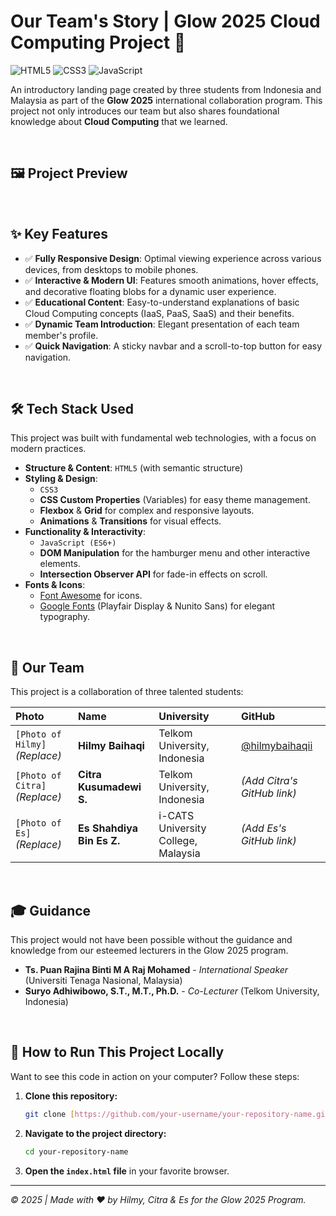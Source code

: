 # Our Team's Story | Glow 2025 Cloud Computing Project 🚀

![HTML5](https://img.shields.io/badge/HTML5-E34F26?style=for-the-badge&logo=html5&logoColor=white)
![CSS3](https://img.shields.io/badge/CSS3-1572B6?style=for-the-badge&logo=css3&logoColor=white)
![JavaScript](https://img.shields.io/badge/JavaScript-F7DF1E?style=for-the-badge&logo=javascript&logoColor=black)

An introductory landing page created by three students from Indonesia and Malaysia as part of the **Glow 2025** international collaboration program. This project not only introduces our team but also shares foundational knowledge about **Cloud Computing** that we learned.

<br>

## 🖼️ Project Preview


<br>

## ✨ Key Features

-   ✅ **Fully Responsive Design**: Optimal viewing experience across various devices, from desktops to mobile phones.
-   ✅ **Interactive & Modern UI**: Features smooth animations, hover effects, and decorative floating blobs for a dynamic user experience.
-   ✅ **Educational Content**: Easy-to-understand explanations of basic Cloud Computing concepts (IaaS, PaaS, SaaS) and their benefits.
-   ✅ **Dynamic Team Introduction**: Elegant presentation of each team member's profile.
-   ✅ **Quick Navigation**: A sticky navbar and a scroll-to-top button for easy navigation.

<br>

## 🛠️ Tech Stack Used

This project was built with fundamental web technologies, with a focus on modern practices.

-   **Structure & Content**: `HTML5` (with semantic structure)
-   **Styling & Design**:
    -   `CSS3`
    -   **CSS Custom Properties** (Variables) for easy theme management.
    -   **Flexbox** & **Grid** for complex and responsive layouts.
    -   **Animations** & **Transitions** for visual effects.
-   **Functionality & Interactivity**:
    -   `JavaScript (ES6+)`
    -   **DOM Manipulation** for the hamburger menu and other interactive elements.
    -   **Intersection Observer API** for fade-in effects on scroll.
-   **Fonts & Icons**:
    -   [Font Awesome](https://fontawesome.com/) for icons.
    -   [Google Fonts](https://fonts.google.com/) (Playfair Display & Nunito Sans) for elegant typography.

<br>

## 👥 Our Team

This project is a collaboration of three talented students:

| Photo                           | Name                       | University                     | GitHub                                           |
| :------------------------------ | :------------------------- | :------------------------------ | :------------------------------------------------ |
| `[Photo of Hilmy]`<br/>*(Replace)* | **Hilmy Baihaqi** | Telkom University, Indonesia    | [@hilmybaihaqii](https://github.com/hilmybaihaqii) |
| `[Photo of Citra]`<br/>*(Replace)* | **Citra Kusumadewi S.** | Telkom University, Indonesia    | *(Add Citra's GitHub link)* |
| `[Photo of Es]`<br/>*(Replace)* | **Es Shahdiya Bin Es Z.** | i-CATS University College, Malaysia | *(Add Es's GitHub link)* |

<br>

## 🎓 Guidance

This project would not have been possible without the guidance and knowledge from our esteemed lecturers in the Glow 2025 program.

-   **Ts. Puan Rajina Binti M A Raj Mohamed** - *International Speaker* (Universiti Tenaga Nasional, Malaysia)
-   **Suryo Adhiwibowo, S.T., M.T., Ph.D.** - *Co-Lecturer* (Telkom University, Indonesia)

<br>

## 🚀 How to Run This Project Locally

Want to see this code in action on your computer? Follow these steps:

1.  **Clone this repository:**
    ```bash
    git clone [https://github.com/your-username/your-repository-name.git](https://github.com/your-username/your-repository-name.git)
    ```
2.  **Navigate to the project directory:**
    ```bash
    cd your-repository-name
    ```
3.  **Open the `index.html` file** in your favorite browser.

---
*© 2025 | Made with ❤️ by Hilmy, Citra & Es for the Glow 2025 Program.*
